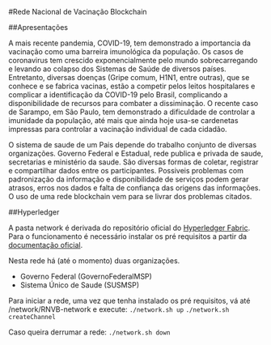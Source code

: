 #Rede Nacional de Vacinação Blockchain

##Apresentações

A mais recente pandemia, COVID-19, tem demonstrado a importancia da vacinação como uma barreira imunológica da população.  Os casos de coronavirus tem crescido exponencialmente pelo mundo sobrecarregando e levando ao colapso dos Sistemas de Saúde de diversos países.
Entretanto, diversas doenças (Gripe comum, H1N1, entre outras), que se conhece e se fabrica vacinas, estão a competir pelos leitos hospitalares e complicar a identificação da COVID-19 pelo Brasil, complicando a disponibilidade de recursos para combater a dissiminação.
O recente caso de Sarampo, em São Paulo, tem demonstrado a dificuldade de controlar a imunidade da população, até mais que ainda hoje usa-se cardenetas impressas para controlar a vacinação individual de cada cidadão.

O sistema de saude de um Pais depende do trabalho conjunto de diversas organizações. Governo Federal e Estadual, rede publica e privada de saude, secretarias e ministério da saude. São diversas formas de coletar, registrar e compartilhar dados entre os participantes. Possiveis problemas com padronização da informação e disponibilidade de serviços podem gerar atrasos, erros nos dados e falta de confiança das origens das informações. O uso de uma rede blockchain vem para se livrar dos problemas citados.

##Hyperledger

A pasta network é derivada do repositório oficial do [Hyperledger Fabric](https://github.com/hyperledger/fabric-samples). Para o funcionamento é necessário instalar os pré requisitos a partir da [documentação oficial](https://hyperledger-fabric.readthedocs.io/en/latest/install.html).

Nesta rede há (até o momento) duas organizações.
- Governo Federal (GovernoFederalMSP)
- Sistema Único de Saude (SUSMSP)

Para iniciar a rede, uma vez que tenha instalado os pré requisitos, vá até /network/RNVB-network e execute:
`./network.sh up`
`./network.sh createChannel`

Caso queira derrumar a rede:
`./network.sh down`